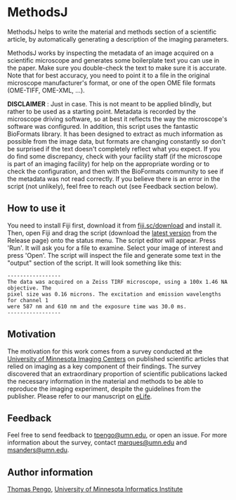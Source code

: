 # MethodsJ
MethodsJ helps to write the material and methods section of a scientific article, by automatically generating a description of the imaging parameters.

MethodsJ works by inspecting the metadata of an image acquired on a scientific microscope and generates some boilerplate text you can use in the paper. Make sure you double-check the text to make sure it is accurate. Note that for best accuracy, you need to point it to a file in the original microscope manufacturer's format, or one of the open OME file formats (OME-TIFF, OME-XML, ...).

**DISCLAIMER** : Just in case. This is not meant to be applied blindly, but rather to be used as a starting point. Metadata is recorded by the microscope driving software, so at best it reflects the way the microscope's software was configured. In addition, this script uses the fantastic BioFormats library. It has been designed to extract as much information as possible from the image data, but formats are changing constantly so don't be surprised if the text doesn't completely reflect what you expect. If you do find some discrepancy, check with your facility staff (if the microscope is part of an imaging facility) for help on the appropriate wording or to check the configuration, and then with the BioFormats community to see if the metadata was not read correctly. If you believe there is an error in the script (not unlikely), feel free to reach out (see Feedback section below).

## How to use it
You need to install Fiji first, download it from [fiji.sc/download](https://fiji.sc/download) and install it. Then, open Fiji and drag the script (download the [latest version](https://github.com/tp81/mm_helper/releases/latest/download/mm_blurb_generator.py) from the Release page) onto the status menu. The script editor will appear. Press 'Run'. It will ask you for a file to examine. Select your image of interest and press 'Open'. The script will inspect the file and generate some text in the "output" section of the script. It will look something like this:

```
-----------------
The data was acquired on a Zeiss TIRF microscope, using a 100x 1.46 NA objective. The 
pixel size was 0.16 microns. The excitation and emission wavelengths for channel 1 
were 587 nm and 610 nm and the exposure time was 30.0 ms. 
-----------------
```

## Motivation
The motivation for this work comes from a survey conducted at the [University of Minnesota Imaging Centers](http://uic.umn.edu) on published scientific articles that relied on imaging as a key component of their findings. The survey discovered that an extraordinary proportion of scientific publications lacked the necessary information in the material and methods to be able to reproduce the imaging experiment, despite the guidelines from the publisher. Please refer to our manuscript on [eLife](https://elifesciences.org/articles/55133).

## Feedback
Feel free to send feedback to tpengo@umn.edu, or open an issue. For more information about the survey, contact marques@umn.edu and msanders@umn.edu.

## Author information
[Thomas Pengo](mailto:tpengo@umn.edu), [University of Minnesota Informatics Institute](https://research.umn.edu/units/umii)

